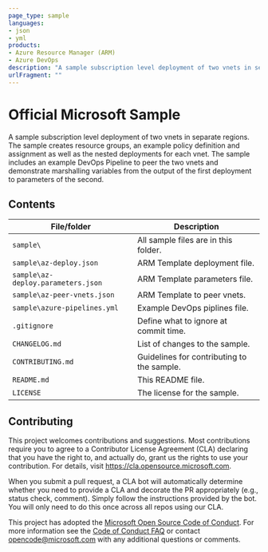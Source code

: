 ```yaml
---
page_type: sample
languages:
- json
- yml
products:
- Azure Resource Manager (ARM)
- Azure DevOps
description: "A sample subscription level deployment of two vnets in separate regions and peering."
urlFragment: ""
---
```


# Official Microsoft Sample

<!-- 
Guidelines on README format: https://review.docs.microsoft.com/help/onboard/admin/samples/concepts/readme-template?branch=master

Guidance on onboarding samples to docs.microsoft.com/samples: https://review.docs.microsoft.com/help/onboard/admin/samples/process/onboarding?branch=master

Taxonomies for products and languages: https://review.docs.microsoft.com/new-hope/information-architecture/metadata/taxonomies?branch=master
-->

A sample subscription level deployment of two vnets in separate regions. The sample creates resource groups, an example policy definition and assignment as well as the nested deployments for each vnet. The sample includes an example DevOps Pipeline to peer the two vnets and demonstrate marshalling variables from the output of the first deployment to parameters of the second.

## Contents

| File/folder                        | Description                                |
|------------------------------------|--------------------------------------------|
| `sample\`                          | All sample files are in this folder.       |
| `sample\az-deploy.json`            | ARM Template deployment file.              |
| `sample\az-deploy.parameters.json` | ARM Template parameters file.              |
| `sample\az-peer-vnets.json`        | ARM Template to peer vnets.                |
| `sample\azure-pipelines.yml`       | Example DevOps piplines file.              |
| `.gitignore`                       | Define what to ignore at commit time.      |
| `CHANGELOG.md`                     | List of changes to the sample.             |
| `CONTRIBUTING.md`                  | Guidelines for contributing to the sample. |
| `README.md`                        | This README file.                          |
| `LICENSE`                          | The license for the sample.                |

## Contributing

This project welcomes contributions and suggestions.  Most contributions require you to agree to a
Contributor License Agreement (CLA) declaring that you have the right to, and actually do, grant us
the rights to use your contribution. For details, visit https://cla.opensource.microsoft.com.

When you submit a pull request, a CLA bot will automatically determine whether you need to provide
a CLA and decorate the PR appropriately (e.g., status check, comment). Simply follow the instructions
provided by the bot. You will only need to do this once across all repos using our CLA.

This project has adopted the [Microsoft Open Source Code of Conduct](https://opensource.microsoft.com/codeofconduct/).
For more information see the [Code of Conduct FAQ](https://opensource.microsoft.com/codeofconduct/faq/) or
contact [opencode@microsoft.com](mailto:opencode@microsoft.com) with any additional questions or comments.
